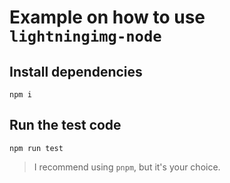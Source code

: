 # Example on how to use `lightningimg-node`

## Install dependencies

`npm i`

## Run the test code

`npm run test`

> I recommend using `pnpm`, but it's your choice.

